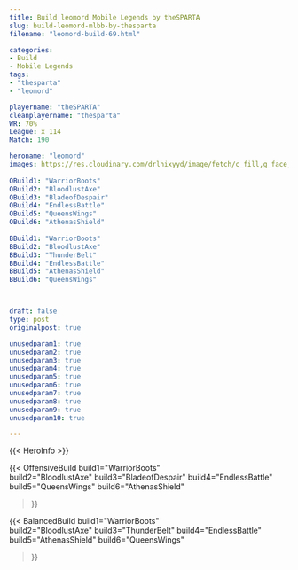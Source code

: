 ```yaml
---
title: Build leomord Mobile Legends by theSPARTA
slug: build-leomord-mlbb-by-thesparta
filename: "leomord-build-69.html"

categories: 
- Build 
- Mobile Legends
tags: 
- "thesparta"
- "leomord"

playername: "theSPARTA"
cleanplayername: "thesparta"
WR: 70%
League: x 114
Match: 190 

heroname: "leomord"
images: https://res.cloudinary.com/drlhixyyd/image/fetch/c_fill,g_face,f_auto/https://cdn2-build.mobagenie.my.id/p/images/banner/full/leomord.jpg
 
OBuild1: "WarriorBoots"  
OBuild2: "BloodlustAxe" 
OBuild3: "BladeofDespair" 
OBuild4: "EndlessBattle" 
OBuild5: "QueensWings" 
OBuild6: "AthenasShield" 
 
BBuild1: "WarriorBoots"  
BBuild2: "BloodlustAxe" 
BBuild3: "ThunderBelt" 
BBuild4: "EndlessBattle" 
BBuild5: "AthenasShield" 
BBuild6: "QueensWings"



draft: false
type: post
originalpost: true

unusedparam1: true
unusedparam2: true
unusedparam3: true
unusedparam4: true
unusedparam5: true
unusedparam6: true
unusedparam7: true
unusedparam8: true
unusedparam9: true
unusedparam10: true

---
```


{{< HeroInfo >}} 

{{< OffensiveBuild 
build1="WarriorBoots"  
build2="BloodlustAxe" 
build3="BladeofDespair" 
build4="EndlessBattle" 
build5="QueensWings" 
build6="AthenasShield" 
 >}} 

{{< BalancedBuild 
build1="WarriorBoots"  
build2="BloodlustAxe" 
build3="ThunderBelt" 
build4="EndlessBattle" 
build5="AthenasShield" 
build6="QueensWings" 
 >}}

